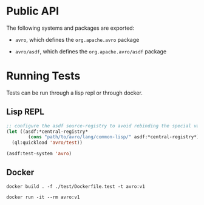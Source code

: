 <!---
Licensed to the Apache Software Foundation (ASF) under one
or more contributor license agreements.  See the NOTICE file
distributed with this work for additional information
regarding copyright ownership.  The ASF licenses this file
to you under the Apache License, Version 2.0 (the
"License"); you may not use this file except in compliance
with the License.  You may obtain a copy of the License at

   http://www.apache.org/licenses/LICENSE-2.0

Unless required by applicable law or agreed to in writing,
software distributed under the License is distributed on an
"AS IS" BASIS, WITHOUT WARRANTIES OR CONDITIONS OF ANY
KIND, either express or implied.  See the License for the
specific language governing permissions and limitations
under the License.
-->

# Public API

The following systems and packages are exported:

* `avro`, which defines the `org.apache.avro` package

* `avro/asdf`, which defines the `org.apache.avro/asdf` package

# Running Tests

Tests can be run through a lisp repl or through docker.

## Lisp REPL

```lisp
;; configure the asdf source-registry to avoid rebinding the special variable
(let ((asdf:*central-registry*
        (cons "path/to/avro/lang/common-lisp/" asdf:*central-registry*)))
  (ql:quickload 'avro/test))

(asdf:test-system 'avro)
```

## Docker

```shell
docker build . -f ./test/Dockerfile.test -t avro:v1

docker run -it --rm avro:v1
```
